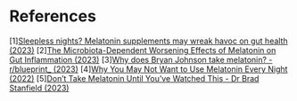 # References
[1][Sleepless nights? Melatonin supplements may wreak havoc on gut health (2023)](https://studyfinds.org/melatonin-intestinal-inflammation/)
[2][The Microbiota-Dependent Worsening Effects of Melatonin on Gut Inflammation (2023)](https://www.mdpi.com/2076-2607/11/2/460)
[3][Why does Bryan Johnson take melatonin? - r/blueprint_ (2023)](https://www.reddit.com/r/blueprint_/comments/148kre8/why_does_bryan_johnson_take_melatonin/)
[4][Why You May Not Want to Use Melatonin Every Night (2022)](https://www.sleep.com/sleep-health/long-term-melatonin-usage)
[5][Don’t Take Melatonin Until You’ve Watched This - Dr Brad Stanfield (2023)](https://www.youtube.com/watch?v=c7fH4o4XA6I)